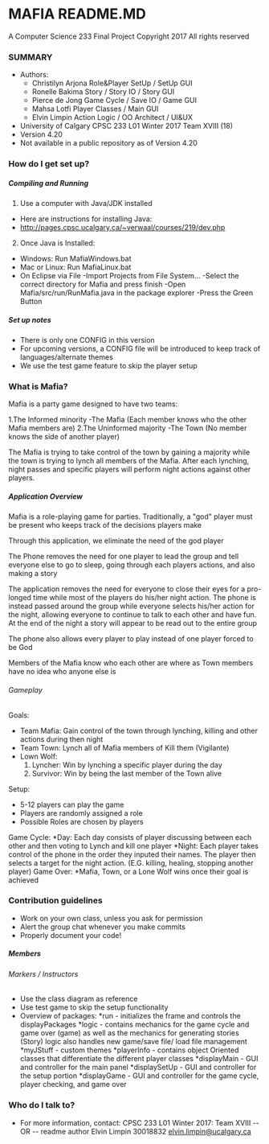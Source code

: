# MAFIA README.MD #

A Computer Science 233 Final Project
Copyright 2017 All rights reserved

### SUMMARY ###

* Authors:
   * Christilyn Arjona	Role&Player SetUp / SetUp GUI
   * Ronelle Bakima		Story / Story IO / Story GUI
   * Pierce de Jong		Game Cycle / Save IO / Game GUI
   * Mahsa Lotfi		Player Classes / Main GUI
   * Elvin Limpin		Action Logic / OO Architect / UI&UX
* University of Calgary CPSC 233 L01 Winter 2017 Team XVIII (18)
* Version 4.20
* Not available in a public repository as of Version 4.20

### How do I get set up? ###

##### Compiling and Running ######

1) Use a computer with Java/JDK installed
* Here are instructions for installing Java:
* http://pages.cpsc.ucalgary.ca/~verwaal/courses/219/dev.php

2) Once Java is Installed:
* Windows: Run MafiaWindows.bat
* Mac or Linux: Run MafiaLinux.bat
* On Eclipse via File -Import Projects from File System...
  -Select the correct directory for Mafia and press finish
  -Open Mafia/src/run/RunMafia.java in the package explorer
  -Press the Green Button 

##### Set up notes ######

* There is only one CONFIG in this version
* For upcoming versions, a CONFIG file will be introduced
    to keep track of languages/alternate themes
* We use the test game feature to skip the player setup

### What is Mafia? ###

Mafia is a party game designed to have two teams:

1.The Informed minority -The Mafia (Each member knows who the other Mafia members are)
2.The Uninformed majority -The Town (No member knows the side of another player)

The Mafia is trying to take control of the town by gaining a majority while
the town is trying to lynch all members of the Mafia. After each lynching,
night passes and specific players will perform night actions against other 
players.


##### Application Overview ######

Mafia is a role-playing game for parties.
Traditionally, a "god" player must be present
who keeps track of the decisions players make

Through this application, we eliminate the
need of the god player

The Phone removes the need for one player to lead the group and tell everyone else
to go to sleep, going through each players actions, and also making a story

The application removes the need for everyone to close their eyes for a pro-longed time
while most of the players do his/her night action. The phone is instead passed around the 
group while everyone selects his/her action for the night, allowing everyone to continue
to talk to each other and have fun. At the end of the night a story will appear to be read
out to the entire group
 
The phone also allows every player to play instead of one player
forced to be God 

Members of the Mafia know who each other are where as Town members
have no idea who anyone else is

###### Gameplay #####

Goals:
* Team Mafia: Gain control of the town through lynching, killing 
	and other actions during then night
* Team Town: Lynch all of Mafia members of Kill them (Vigilante)
* Lown Wolf:
	1. Lyncher: Win by lynching a specific player during the day
	2. Survivor: Win by being the last member of the Town alive

Setup:
* 5-12 players can play the game
* Players are randomly assigned a role
* Possible Roles are chosen by players

Game Cycle:
*Day: Each day consists of player discussing between each other
and then voting to Lynch and kill one player
*Night: Each player takes control of the phone in the order they
inputed their names. The player then selects a target for the 
night action. (E.G. killing, healing, stopping another player)
Game Over:
*Mafia, Town, or a Lone Wolf wins once their goal
is achieved

### Contribution guidelines ###

* Work on your own class, unless you ask for permission
* Alert the group chat whenever you make commits
* Properly document your code!

##### Members ######



###### Markers / Instructors ######

* Use the class diagram as reference
* Use test game to skip the setup functionality
* Overview of packages:
    *run - initializes the frame and controls the displayPackages
    *logic - contains mechanics for the game cycle and game
    over (game) as well as the mechanics for generating
    stories (Story)
    logic also handles new game/save file/ load file management
    *myJStuff - custom themes
    *playerInfo - contains object Oriented classes that
    differentiate the different player classes
    *displayMain - GUI and controller for the main panel
    *displaySetUp - GUI and controller for the setup portion
    *displayGame - GUI and controller for the game cycle,
    player checking, and game over

### Who do I talk to? ###

* For more information, contact:
	CPSC 233 L01 Winter 2017: Team XVIII
	-- OR --
	readme author
	Elvin Limpin 30018832
	elvin.limpin@ucalgary.ca